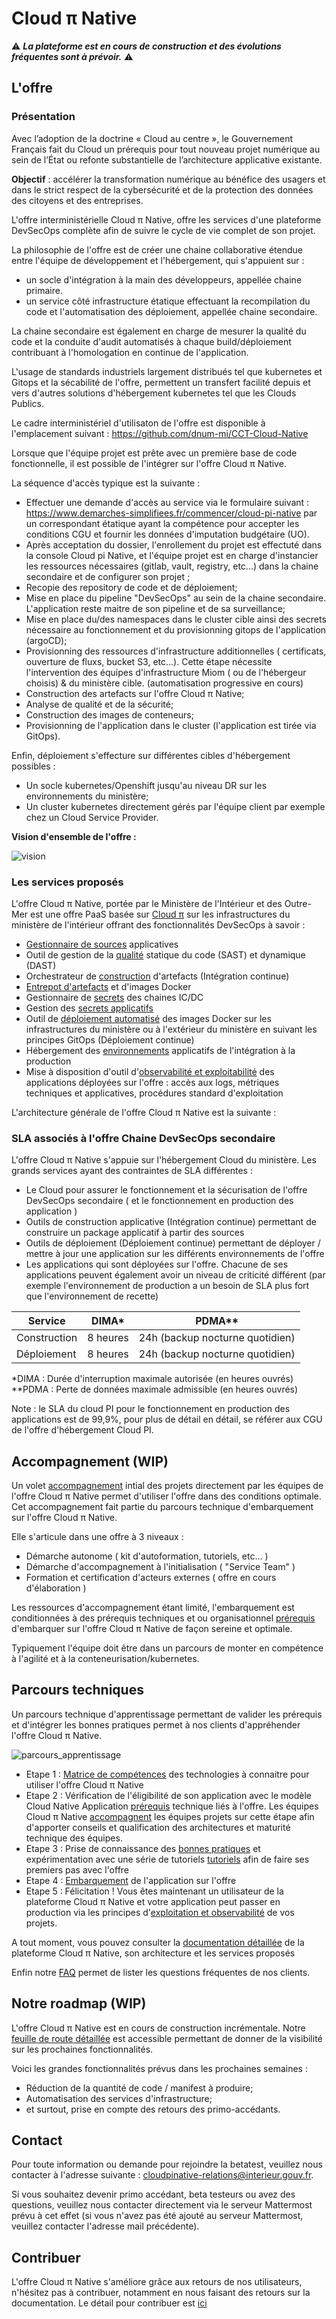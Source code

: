 # Cloud π Native

:warning: __*La plateforme est en cours de construction et des évolutions fréquentes sont à prévoir.*__ :warning:

## L'offre

### Présentation 


Avec l’adoption de la doctrine « Cloud au centre », le Gouvernement Français fait du Cloud un prérequis pour tout nouveau projet numérique au sein de l’État ou refonte substantielle de l’architecture applicative existante.

**Objectif** : accélérer la transformation numérique au bénéfice des usagers et dans le strict respect de la cybersécurité et de la protection des données des citoyens et des entreprises.

L'offre interministérielle Cloud π Native, offre les services d'une plateforme DevSecOps complète afin de suivre le cycle de vie complet de son projet.

La philosophie de l'offre est de créer une chaine collaborative étendue entre l'équipe de développement et l'hébergement, qui s'appuient sur :
 - un socle d'intégration à la main des développeurs, appellée chaine primaire.
 - un service côté infrastructure étatique effectuant la recompilation du code et l'automatisation des déploiement, appellée chaine secondaire. 
 
La chaine secondaire est également en charge de mesurer la qualité du code et la conduite d'audit automatisés à chaque build/déploiement contribuant à l'homologation en continue de l'application.

L'usage de standards industriels largement distribués tel que kubernetes et Gitops et la sécabilité de l'offre, permettent un transfert facilité depuis et vers d'autres solutions d'hébergement kubernetes tel que les Clouds Publics.

Le cadre interministériel d'utilisaton de l'offre est disponible à l'emplacement suivant : <https://github.com/dnum-mi/CCT-Cloud-Native>

Lorsque que l'équipe projet est prête avec un première base de code fonctionnelle, il est possible de l'intégrer sur l'offre Cloud π Native.

La séquence d'accès typique est la suivante  :

  - Effectuer une demande d'accès au service via le formulaire suivant : <https://www.demarches-simplifiees.fr/commencer/cloud-pi-native> par un correspondant étatique ayant la compétence pour accepter les conditions CGU et fournir les données d'imputation budgétaire (UO).
  - Après acceptation du dossier, l'enrollement du projet est effectuté dans la console Cloud pi Native, et l'équipe projet est en charge d'instancier les ressources nécessaires (gitlab, vault, registry, etc...) dans la chaine secondaire et de configurer son projet  ;
  - Recopie des repository de code et de déploiement;
  - Mise en place du pipeline "DevSecOps" au sein de la chaine secondaire. L'application reste maitre de son pipeline et de sa surveillance;
  - Mise en place du/des namespaces dans le cluster cible ainsi des secrets nécessaire au fonctionnement et du provisionning gitops de l'application (argoCD);
  - Provisionning des ressources d'infrastructure additionnelles ( certificats, ouverture de fluxs, bucket S3, etc...). Cette étape nécessite l'intervention des équipes d'infrastructure Miom ( ou de l'hébergeur choisis) & du ministère cible. (automatisation progressive en cours)
  - Construction des artefacts sur l'offre Cloud π Native;
  - Analyse de qualité et de la sécurité;
  - Construction des images de conteneurs;
  - Provisionning de l'application dans le cluster (l'application est tirée via GitOps).

Enfin, déploiement s'effecture sur différentes cibles d'hébergement  possibles :

 - Un socle kubernetes/Openshift jusqu'au niveau DR sur les environnements du ministère;
 - Un cluster kubernetes directement gérés par l'équipe client par exemple chez un Cloud Service Provider.

**Vision d'ensemble de l'offre :**

![vision](img/vision-globale.png)

### Les services proposés

L'offre Cloud π Native, portée par le Ministère de l'Intérieur et des Outre-Mer est une offre PaaS basée sur [Cloud π](https://www.numerique.gouv.fr/services/cloud/cloud-interne/) sur les infrastructures du ministère de l'intérieur offrant des fonctionnalités DevSecOps à savoir :

  - [Gestionnaire de sources](produits/gitlab.md) applicatives
  - Outil de gestion de la [qualité](produits/sonarqube.md) statique du code (SAST) et dynamique (DAST)
  - Orchestrateur de [construction](produits/gitlab.md) d'artefacts (Intégration continue)
  - [Entrepot d'artefacts](produits/artefacts.md) et d'images Docker
  - Gestionnaire de [secrets](produits/vault.md) des chaines IC/DC
  - Gestion des [secrets applicatifs](gestion-secrets.md)
  - Outil de [déploiement automatisé](produits/gitops.md) des images Docker sur les infrastructures du ministère ou à l'extérieur du ministère en suivant les principes GitOps (Déploiement continue)
  - Hébergement des [environnements](gestion-environnements.md) applicatifs de l'intégration à la production
  - Mise à disposition d'outil d'[observabilité et exploitabilité](exploitation.md) des applications déployées sur l'offre : accès aux logs, métriques techniques et applicatives, procédures standard d'exploitation

L'architecture générale de l'offre Cloud π Native est la suivante :

[](img/architecture.png)

### SLA associés à l'offre Chaine DevSecOps secondaire 

L'offre Cloud π Native s'appuie sur l'hébergement Cloud du ministère. Les grands services ayant des contraintes de SLA différentes :

  - Le Cloud pour assurer le fonctionnement et la sécurisation de l'offre DevSecOps secondaire ( et le fonctionnement en production des application )
  - Outils de construction applicative (Intégration continue) permettant de construire un package applicatif à partir des sources
  - Outils de déploiement (Déploiement continue) permettant de déployer / mettre à jour une application sur les différents environnements de l'offre
  - Les applications qui sont déployées sur l'offre. Chacune de ses applications peuvent également avoir un niveau de criticité différent (par exemple l'environnement de production a un besoin de SLA plus fort que l'environnement de recette)

| Service        | DIMA*           |        PDMA**
| -------------- | --------------- | ------------------------ |
| Construction   | 8 heures        | 24h (backup nocturne quotidien) |
| Déploiement    | 8 heures        | 24h (backup nocturne quotidien) |

*DIMA : Durée d'interruption maximale autorisée (en heures ouvrés)
**PDMA : Perte de données maximale admissible (en heures ouvrés)

Note : le SLA du cloud PI pour le fonctionnement en production des applications est de 99,9%, pour plus de détail en détail, se référer aux CGU de l'offre d'hébergement Cloud PI.

## Accompagnement  (WIP)

Un volet [accompagnement](accompagnement.md) intial des projets directement par les équipes de l'offre Cloud π Native permet d'utiliser l'offre dans des conditions optimale. Cet accompagnement fait partie du parcours technique d'embarquement sur l'offre Cloud π Native.

Elle s'articule dans une offre à 3 niveaux :
 - Démarche autonome ( kit d'autoformation, tutoriels, etc... )
 - Démarche d'accompagnement à l'initialisation ( "Service Team" )
- Formation et certification d'acteurs externes ( offre en cours d'élaboration )

Les ressources d'accompagnement étant limité, l'embarquement est conditionnées à des prérequis techniques et ou organisationnel  [prérequis](prerequisites.md) d'embarquer sur l'offre Cloud π Native de façon sereine et optimale.

Typiquement l'équipe doit être dans un parcours de monter en compétence à l'agilité et à la conteneurisation/kubernetes.

## Parcours techniques

Un parcours technique d'apprentissage permettant de valider les prérequis et d'intégrer les bonnes pratiques permet à nos clients d'appréhender l'offre Cloud π Native. 

![parcours_apprentissage](img/parcours_apprentissage.png)

  - Etape 1 : [Matrice de compétences](matrice-competences.md) des technologies à connaitre pour utiliser l'offre Cloud π Native 
  - Etape 2 : Vérification de l'éligibilité de son application avec le modèle Cloud Native Application [prérequis](prerequisites.md) technique liés à l'offre. Les équipes Cloud π Native [accompagnent](accompagnement.md) les équipes projets sur cette étape afin d'apporter conseils et qualification des architectures et maturité technique des équipes. 
  - Etape 3 : Prise de connaissance des [bonnes pratiques](bonnes-pratiques.md) et expérimentation avec une série de tutoriels [tutoriels](tutorials.md) afin de faire ses premiers pas avec l'offre
  - Etape 4 : [Embarquement](getting-started.md) de l'application sur l'offre
  - Etape 5 : Félicitation ! Vous êtes maintenant un utilisateur de la plateforme Cloud π Native et votre application peut passer en production via les principes d'[exploitation et observabilité](exploitation.md) de vos projets.


A tout moment, vous pouvez consulter la [documentation détaillée](description-plateforme.md) de la plateforme Cloud π Native, son architecture et les services proposés

Enfin notre [FAQ](faq.md) permet de lister les questions fréquentes de nos clients.
 
## Notre roadmap (WIP)

L'offre Cloud π Native est en cours de construction incrémentale. Notre [feuille de route détaillée](roadmap.md) est accessible permettant de donner de la visibilité sur les prochaines fonctionnalités. 

Voici les grandes fonctionnalités prévus dans les prochaines semaines :
 - Réduction de la quantité de code / manifest à produire;
 - Automatisation des services d'infrastructure;
 - et surtout, prise en compte des retours des primo-accédants.

## Contact

Pour toute information ou demande pour rejoindre la betatest, veuillez nous contacter à l'adresse suivante : <cloudpinative-relations@interieur.gouv.fr>.

Si vous souhaitez devenir primo accédant, beta testeurs ou avez des questions, veuillez nous contacter directement via le serveur Mattermost prévu à cet effet (si vous n'avez pas été ajouté au serveur Mattermost, veuillez contacter l'adresse mail précédente).

## Contribuer

L'offre Cloud π Native s'améliore grâce aux retours de nos utilisateurs, n'hésitez pas à contribuer, notamment en nous faisant des retours sur la documentation. Le détail pour contribuer est [ici](CONTRIBUTING.md)

